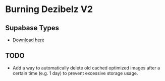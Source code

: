 # Burning Dezibelz V2

## Supabase Types

- [Download here](https://supabase.com/dashboard/project/oboimzyiexjbewvrnxvx/api?page=tables-intro)

## TODO

- Add a way to automatically delete old cached optimized images after a certain time (e.g. 1 day) to prevent excessive storage usage.
